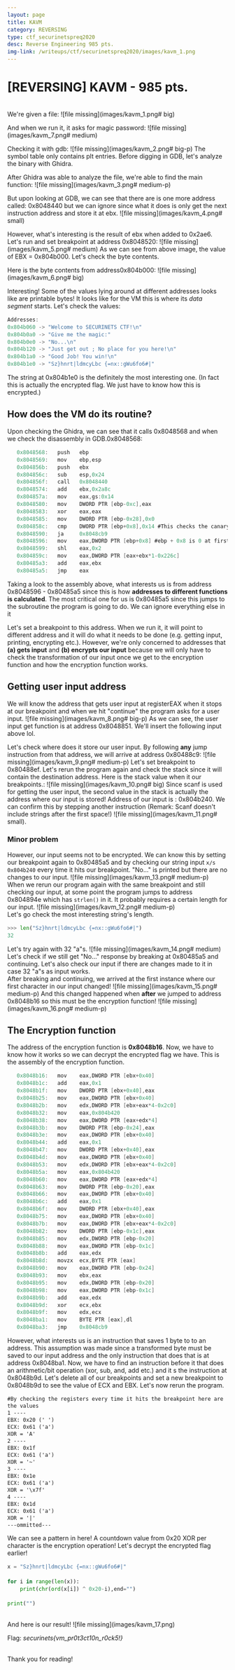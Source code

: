 ```yaml
---
layout: page
title: KAVM
category: REVERSING
type: ctf_securinetspreq2020
desc: Reverse Engineering 985 pts.
img-link: /writeups/ctf/securinetspreq2020/images/kavm_1.png
---
```


# [REVERSING] KAVM - 985 pts.

<br />
We're given a file:
![file missing](images/kavm_1.png# big)
<br />

And when we run it, it asks for magic password:
![file missing](images/kavm_7.png# medium)
<br />

Checking it with gdb:
![file missing](images/kavm_2.png# big-p)
The symbol table only contains plt entries.
Before digging in GDB, let's analyze the binary with Ghidra.
<br />

After Ghidra was able to analyze the file, we're able to find the main function:
![file missing](images/kavm_3.png# medium-p)
<br />

But upon looking at GDB, we can see that there are is one more address called: 0x8048440 but we can ignore since what it does is only get the next instruction address and store it at ebx.
![file missing](images/kavm_4.png# small)
<br />

However, what's interesting is the result of ebx when added to 0x2ae6. Let's run and set breakpoint at address 0x8048520:
![file missing](images/kavm_5.png# medium)
As we can see from above image, the value of EBX = 0x804b000. Let's check the byte contents.
<br />

Here is the byte contents from address0x804b000:
![file missing](images/kavm_6.png# big)

Interesting! Some of the values lying around at different addresses looks like are printable bytes! It looks like for the VM this is where its _data segment_ starts. Let's check the values:
```c
Addresses:
0x804b060 -> "Welcome to SECURINETS CTF!\n"
0x804b0a0 -> "Give me the magic:"
0x804b0e0 -> "No...\n"
0x804b120 -> "Just get out ; No place for you here!\n"
0x804b1a0 -> "Good Job! You win!\n"
0x804b1e0 -> "Sz}hnrt|ldmcyLbc {=nx::gWu6fo6#|"
```
The string at 0x804b1e0 is the definitely the most interesting one. (In fact this is actually the encrypted flag. We just have to know how this is encrypted.)
<br />

## How does the VM do its routine?
Upon checking the Ghidra, we can see that it calls 0x8048568 and when we check the disassembly in GDB.0x8048568:
```c
   0x8048568:	push   ebp				
   0x8048569:	mov    ebp,esp
   0x804856b:	push   ebx
   0x804856c:	sub    esp,0x24
   0x804856f:	call   0x8048440
   0x8048574:	add    ebx,0x2a8c
   0x804857a:	mov    eax,gs:0x14
   0x8048580:	mov    DWORD PTR [ebp-0xc],eax
   0x8048583:	xor    eax,eax
   0x8048585:	mov    DWORD PTR [ebp-0x28],0x0
   0x804858c:	cmp    DWORD PTR [ebp+0x8],0x14 #This checks the canary
   0x8048590:	ja     0x8048cb9	
   0x8048596:	mov    eax,DWORD PTR [ebp+0x8] #ebp + 0x8 is 0 at first loop
   0x8048599:	shl    eax,0x2
   0x804859c:	mov    eax,DWORD PTR [eax+ebx*1-0x226c] 
   0x80485a3:	add    eax,ebx
   0x80485a5:	jmp    eax
```
Taking a look to the assembly above, what interests us is from address 0x8048596 - 0x80485a5 since this is how **addresses to different functions is calculated**. The most critical one for us is 0x80485a5 since this jumps to the subroutine the program is going to do. We can ignore everything else in it
<br />

Let's set a breakpoint to this address. When we run it, it will point to different address and it will do what it needs to be done (e.g. getting input, printing, encrypting etc.). However, we're only concerned to addresses that **(a) gets input** and **(b) encrypts our input** because we will only have to check the transformation of our input once we get to the encryption function and how the encryption function works.

## Getting user input address

We will know the address that gets user input at registerEAX when it stops at our breakpoint and when we hit "continue" the program asks for a user input.
![file missing](images/kavm_8.png# big-p)
As we can see, the user input get function is at address 0x8048851. We'll insert the following input above lol.
<br />

Let's check where does it store our user input. By following **any** jump instruction from that address, we will arrive at address 0x80488c9:
![file missing](images/kavm_9.png# medium-p)
Let's set breakpoint to 0x80488ef. Let's rerun the program again and check the stack since it will contain the destination address. Here is the stack value when it our breakpoints.:
![file missing](images/kavm_10.png# big)
Since scanf is used for getting the user input, the second value in the stack is actually the address where our input is stored! Address of our input is : 0x804b240. We can confirm this by stepping another instruction (Remark: Scanf doesn't include strings after the first space!)
![file missing](images/kavm_11.png# small). 
<br />
### Minor problem
However, our input seems not to be encrypted. We can know this by setting our breakpoint again to 0x80485a5 and by checking our string input ```x/s 0x804b240``` every time it hits our breakpoint. "No..." is printed but there are no changes to our input. 
![file missing](images/kavm_13.png# medium-p)
<br />
When we rerun our program again with the same breakpoint and still checking our input, at some point the program jumps to address 0x804894e which has ```strlen()``` in it. It probably requires a certain length for our input.
![file missing](images/kavm_12.png# medium-p)
<br />
Let's go check the most interesting string's length.
```python
>>> len("Sz}hnrt|ldmcyLbc {=nx::gWu6fo6#|")
32
```
Let's try again with 32 "a"s. 
![file missing](images/kavm_14.png# medium)
Let's check if we still get "No..." response by breaking at 0x80485a5 and continuing. Let's also check our input if there are changes made to it in case 32 "a"s as input works.
<br />
After breaking and continuing, we arrived at the first instance where our first character in our input changed!
![file missing](images/kavm_15.png# medium-p)
And this changed happened when **after** we jumped to address 0x8048b16 so this must be the encryption function!
![file missing](images/kavm_16.png# medium-p)
<br />

## The Encryption function
The address of the encryption function is **0x8048b16**. Now, we have to know how it works so we can decrypt the encrypted flag we have. This is the assembly of the encryption function.

```c
   0x8048b16:	mov    eax,DWORD PTR [ebx+0x40]
   0x8048b1c:	add    eax,0x1
   0x8048b1f:	mov    DWORD PTR [ebx+0x40],eax
   0x8048b25:	mov    eax,DWORD PTR [ebx+0x40]
   0x8048b2b:	mov    edx,DWORD PTR [ebx+eax*4-0x2c0]
   0x8048b32:	mov    eax,0x804b420
   0x8048b38:	mov    eax,DWORD PTR [eax+edx*4]
   0x8048b3b:	mov    DWORD PTR [ebp-0x24],eax
   0x8048b3e:	mov    eax,DWORD PTR [ebx+0x40]
   0x8048b44:	add    eax,0x1
   0x8048b47:	mov    DWORD PTR [ebx+0x40],eax
   0x8048b4d:	mov    eax,DWORD PTR [ebx+0x40]
   0x8048b53:	mov    edx,DWORD PTR [ebx+eax*4-0x2c0]
   0x8048b5a:	mov    eax,0x804b420
   0x8048b60:	mov    eax,DWORD PTR [eax+edx*4]
   0x8048b63:	mov    DWORD PTR [ebp-0x20],eax
   0x8048b66:	mov    eax,DWORD PTR [ebx+0x40]
   0x8048b6c:	add    eax,0x1
   0x8048b6f:	mov    DWORD PTR [ebx+0x40],eax
   0x8048b75:	mov    eax,DWORD PTR [ebx+0x40]
   0x8048b7b:	mov    eax,DWORD PTR [ebx+eax*4-0x2c0]
   0x8048b82:	mov    DWORD PTR [ebp-0x1c],eax
   0x8048b85:	mov    edx,DWORD PTR [ebp-0x20]
   0x8048b88:	mov    eax,DWORD PTR [ebp-0x1c]
   0x8048b8b:	add    eax,edx
   0x8048b8d:	movzx  ecx,BYTE PTR [eax]
   0x8048b90:	mov    eax,DWORD PTR [ebp-0x24]
   0x8048b93:	mov    ebx,eax
   0x8048b95:	mov    edx,DWORD PTR [ebp-0x20]
   0x8048b98:	mov    eax,DWORD PTR [ebp-0x1c]
   0x8048b9b:	add    eax,edx
   0x8048b9d:	xor    ecx,ebx
   0x8048b9f:	mov    edx,ecx
   0x8048ba1:	mov    BYTE PTR [eax],dl
   0x8048ba3:	jmp    0x8048cb9
```
However, what interests us is an instruction that saves 1 byte to to an address. This assumption was made since a transformed byte must be saved to our input address and the only instruction that does that is at address 0x8048ba1. Now, we have to find an instruction before it that does an arithmetic/bit operation (xor, sub, and, add etc.) and it s the instruction at 0x8048b9d. Let's delete all of our breakpoints and set a new breakpoint to 0x8048b9d to see the value of ECX and EBX. Let's now rerun the program.
```
#By checking the registers every time it hits the breakpoint here are the values
1 ----
EBX: 0x20 (' ')
ECX: 0x61 ('a')
XOR = 'A'
2 ----
EBX: 0x1f 
ECX: 0x61 ('a')
XOR = '~'
3 ----
EBX: 0x1e 
ECX: 0x61 ('a')
XOR = '\x7f'
4 ----
EBX: 0x1d 
ECX: 0x61 ('a')
XOR = '|'
---ommitted---
```
We can see a pattern in here! A countdown value from 0x20 XOR per character is the encryption operation! Let's decrypt the encrypted flag earlier!
```python
x = "Sz}hnrt|ldmcyLbc {=nx::gWu6fo6#|"

for i in range(len(x)):
	print(chr(ord(x[i]) ^ 0x20-i),end="")

print("")
```
<br />
And here is our result!
![file missing](images/kavm_17.png)

Flag: _securinets{vm_pr0t3ct10n_r0ck5!}_

<br />
Thank you for reading!











